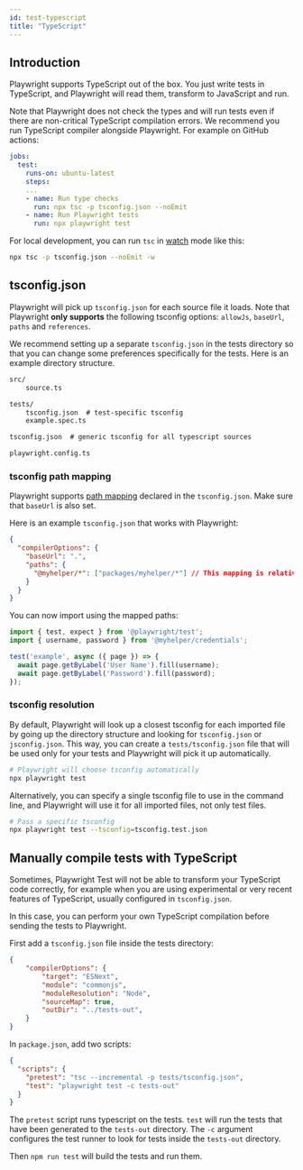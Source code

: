 ```yaml
---
id: test-typescript
title: "TypeScript"
---
```


## Introduction

Playwright supports TypeScript out of the box. You just write tests in TypeScript, and Playwright will read them, transform to JavaScript and run.

Note that Playwright does not check the types and will run tests even if there are non-critical TypeScript compilation errors. We recommend you run TypeScript compiler alongside Playwright. For example on GitHub actions:

```yaml
jobs:
  test:
    runs-on: ubuntu-latest
    steps:
    ...
    - name: Run type checks
      run: npx tsc -p tsconfig.json --noEmit
    - name: Run Playwright tests
      run: npx playwright test
```

For local development, you can run `tsc` in [watch](https://www.typescriptlang.org/docs/handbook/configuring-watch.html) mode like this:
```sh
npx tsc -p tsconfig.json --noEmit -w
```

## tsconfig.json

Playwright will pick up `tsconfig.json` for each source file it loads. Note that Playwright **only supports** the following tsconfig options: `allowJs`, `baseUrl`, `paths` and `references`.

We recommend setting up a separate `tsconfig.json` in the tests directory so that you can change some preferences specifically for the tests. Here is an example directory structure.

```txt
src/
    source.ts

tests/
    tsconfig.json  # test-specific tsconfig
    example.spec.ts

tsconfig.json  # generic tsconfig for all typescript sources

playwright.config.ts
```

### tsconfig path mapping

Playwright supports [path mapping](https://www.typescriptlang.org/docs/handbook/module-resolution.html#path-mapping) declared in the `tsconfig.json`. Make sure that `baseUrl` is also set.

Here is an example `tsconfig.json` that works with Playwright:

```json title="tsconfig.json"
{
  "compilerOptions": {
    "baseUrl": ".",
    "paths": {
      "@myhelper/*": ["packages/myhelper/*"] // This mapping is relative to "baseUrl".
    }
  }
}
```

You can now import using the mapped paths:

```js title="example.spec.ts"
import { test, expect } from '@playwright/test';
import { username, password } from '@myhelper/credentials';

test('example', async ({ page }) => {
  await page.getByLabel('User Name').fill(username);
  await page.getByLabel('Password').fill(password);
});
```

### tsconfig resolution

By default, Playwright will look up a closest tsconfig for each imported file by going up the directory structure and looking for `tsconfig.json` or `jsconfig.json`. This way, you can create a `tests/tsconfig.json` file that will be used only for your tests and Playwright will pick it up automatically.

```sh
# Playwright will choose tsconfig automatically
npx playwright test
```

Alternatively, you can specify a single tsconfig file to use in the command line, and Playwright will use it for all imported files, not only test files.

```sh
# Pass a specific tsconfig
npx playwright test --tsconfig=tsconfig.test.json
```

## Manually compile tests with TypeScript

Sometimes, Playwright Test will not be able to transform your TypeScript code correctly, for example when you are using experimental or very recent features of TypeScript, usually configured in `tsconfig.json`.

In this case, you can perform your own TypeScript compilation before sending the tests to Playwright.

First add a `tsconfig.json` file inside the tests directory:

```json
{
    "compilerOptions": {
        "target": "ESNext",
        "module": "commonjs",
        "moduleResolution": "Node",
        "sourceMap": true,
        "outDir": "../tests-out",
    }
}
```

In `package.json`, add two scripts:

```json
{
  "scripts": {
    "pretest": "tsc --incremental -p tests/tsconfig.json",
    "test": "playwright test -c tests-out"
  }
}
```

The `pretest` script runs typescript on the tests. `test` will run the tests that have been generated to the `tests-out` directory. The `-c` argument configures the test runner to look for tests inside the `tests-out` directory.

Then `npm run test` will build the tests and run them.
